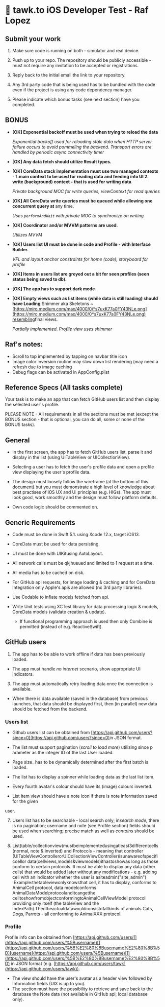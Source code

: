 

# 🚀 tawk.to iOS Developer Test - Raf Lopez

## Submit your work

1. Make sure code is running on both - simulator and real device.

2. Push up to your repo. The repository should be publicly accessible - must not require any invitation to be accepted or registrations.

3. Reply back to the initial email the link to your repository.

4. Any 3rd party code that is being used has to be bundled with the code even if the
project is using any code dependency manager.

5. Please indicate which bonus tasks (see next section) have you completed.

## BONUS

- __[OK] Exponential backoff ​must be used ​​when trying to reload the data__
    
    _Exponential backoff used for reloading stale data when HTTP server failure occurs to avoid pommeling the backend. Transport errors are handled by periodic async connectivity timer_

- __[OK] Any data fetch should utilize ​Result types.​__

- __[OK] CoreData stack implementation must use ​two managed contexts​ - 1.​main context​ to be used for reading data and feeding into UI 2. write (​background) context​ - that is
used for writing data.__

   _Private background MOC for write queries, viewContext for read queries_

- __[OK] All CoreData ​write​ queries must be ​queued​ while allowing one concurrent query at__
any time.

   _Uses `performAndWait` with private MOC to synchronize on writing_

- __[OK] Coordinator and/or MVVM patterns are used.__

   _Utilizes MVVM_

- __[OK] Users list UI must be done in code and Profile - with Interface Builder.__
 
    _VFL and layout anchor constraints for home (code), storyboard for profile_

- __[OK] Items in users list are greyed out a bit for seen profiles (seen status being saved to db).__

- __[OK] The app has to support ​dark mode​__

- __[OK] Empty views such as list items (while data is still loading) should have Loading__ Shimmer aka ​Skeletons​ ~
[https://miro.medium.com/max/4000/0\*s7uxK77a0FY43NLe.png](https://miro.medium.com/max/4000/0*s7uxK77a0FY43NLe.png)​​resembling​ final
views​.

   _Partially implemented. Profile view uses shimmer_

## Raf's notes:

- Scroll to top implemented by tapping on navbar title icon
- Image color inversion routine may slow down list rendering (may need a refresh due to image caching
- Debug flags can be activated in AppConfig.plist

## Reference Specs (All tasks complete)

Your task is to make an app that can fetch GitHub users list and then display the selected user&#39;s profile.

PLEASE NOTE - All requirements in all the sections must be met
(except the BONUS section - that is optional, you can do all, some
or none of the BONUS tasks).

## General

 - In the first screen, the app has to fetch GitHub users list, parse it and display in the list
(using UITableView or UICollectionView).

-  Selecting a user has to fetch the user&#39;s profile data and open a profile view displaying
the user&#39;s profile data.

- The design must loosely follow the wireframe (at the bottom of this document) but you
must demonstrate a high level of knowledge about best practises of iOS UX and UI
principles (e.g. HIGs). The app must look good, work smoothly and the design must
follow platform defaults.


- Own code logic should be commented on.


## Generic Requirements

- Code must be done in Swift 5.1. using Xcode 12.x, target iOS13.

-  CoreData​ must be used for data persisting.

-  UI must be done with ​UIKit​using ​AutoLayout.

-  All ​network calls​ must be ​qkjhueued​ and ​limited​ to ​1​ request at a time.


- All ​media​ has to be ​cached​ on disk.

- For GitHub api requests, for image loading &amp; caching and for CoreData integration only Apple&#39;s apis are allowed (no 3rd party libraries).

- Use Codable to inflate models fetched from api.



- Write Unit tests using ​XCTest​ library for data processing logic &amp; models, CoreData
models (validate creation &amp; update).

   - If ​functional programming​ approach is used then only ​Combine​ is permitted
(instead of e.g. ReactiveSwift).

## GitHub users

 1. The app has to be able to work ​offline​ if data has been previously loaded.

- The app must handle ​_no internet_ ​scenario, show appropriate UI indicators.
3. The app must ​automatically​ retry loading data once the connection is available.
- When there is data available (saved in the database) from previous launches, that data should be displayed first, then (in parallel) new data should be fetched from the backend.

### Users list

- Github users list can be obtained from ​[https://api.github.com/users?since=0](https://api.github.com/users?since=0)​ in JSON format.
- The list must support pagination (​_scroll to load more_​) utilizing ​since p​arameter as the integer ID of the last User loaded.
- Page size_​ has to be dynamically determined after the first batch is loaded.
- The list has to display a spinner while loading data as the last list item.
- Every fourth avatar&#39;s colour should have its (image) colours inverted.

- List item view should have a note icon if there is note information saved for the given

user.

7. Users list has to be searchable - local search only; in ​_search mode,_​ there is no 
pagination; username and note (see Profile section) fields should be used when
searching; precise match as well as ​_contains_ ​should be used.

8. List(table/collectionview)mustbeimplementedusingatleast​3differentcells
(normal, note &amp; inverted) and ​Protocols - meaning that controller
(UITableViewControllerorUICollectionViewController)isunawareofspecificcellor
data(cellviews,models&amp;viewmodels)ithastoshowas long as those conform to
certain protocols. It must be able to display any data (other cells) that would be added
later without any modifications - e.g. adding cell with an indicator whether the user is
asiteadmin(&quot;​site\_admin&quot;)​.Example:​thetableviewonlyknowsthat
cell, it has to display, conforms to ​AnimalCell protocol​, data
modelconforms​AnimalDataModelprotocolanditcangetthe
celltoshowfromobjectconformingto​AnimalCellViewModel
protocol providing only itself (the tableView and the
indexPath).Thentheactualdatawouldconsistofallkinds
of animals Cats, Dogs, Parrots - all conforming to AnimalXXX
protocol.


### Profile

Profile info can be obtained from ​[https://api.github.com/users/[](https://api.github.com/users/%5Busername)[​](https://api.github.com/users/%5B%E2%80%8Busername%E2%80%8B%5D)[username](https://api.github.com/users/%5Busername)[​]](https://api.github.com/users/%5B%E2%80%8Busername%E2%80%8B%5D) in JSON
 format (e.g. ​[https://api.github.com/users/tawk](https://api.github.com/users/tawk)​).
- The view should have the user&#39;s avatar as a header view followed by information
fields (UIX is up to you).
- The section must have the possibility to retrieve and save back to the database the Note​ data (not available in GitHub api; local database only).
